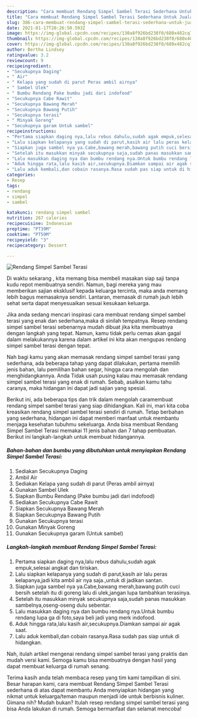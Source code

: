 ```yaml
---
description: "Cara membuat Rendang Simpel Sambel Terasi Sederhana Untuk Jualan"
title: "Cara membuat Rendang Simpel Sambel Terasi Sederhana Untuk Jualan"
slug: 386-cara-membuat-rendang-simpel-sambel-terasi-sederhana-untuk-jualan
date: 2021-01-17T20:26:50.593Z
image: https://img-global.cpcdn.com/recipes/130a8f926bd238f0/680x482cq70/rendang-simpel-sambel-terasi-foto-resep-utama.jpg
thumbnail: https://img-global.cpcdn.com/recipes/130a8f926bd238f0/680x482cq70/rendang-simpel-sambel-terasi-foto-resep-utama.jpg
cover: https://img-global.cpcdn.com/recipes/130a8f926bd238f0/680x482cq70/rendang-simpel-sambel-terasi-foto-resep-utama.jpg
author: Bertha Lindsey
ratingvalue: 3.2
reviewcount: 9
recipeingredient:
- "Secukupnya Daging"
- " Air"
- " Kelapa yang sudah di parut Peras ambil airnya"
- " Sambel Ulek"
- " Bumbu Rendang Pake bumbu jadi dari indofood"
- "Secukupnya Cabe Rawit"
- "Secukupnya Bawang Merah"
- "Secukupnya Bawang Putih"
- "Secukupnya terasi"
- " Minyak Goreng"
- "Secukupnya garam Untuk sambel"
recipeinstructions:
- "Pertama siapkan daging nya,lalu rebus dahulu,sudah agak empuk,selesai angkat dan tiriskan."
- "Lalu siapkan kelapanya yang sudah di parut,kasih air lalu peras kelapanya,jadi kita ambil air nya saja.,untuk di jadikan santan."
- "Siapkan juga sambel nya ya.Cabe,bawang merah,bawang putih cuci bersih setelah itu di goreng lalu di ulek,jangan lupa tambahkan terasinya."
- "Setelah itu masukkan minyak secukupnya saja,sudah panas masukkan sambelnya,oseng-oseng dulu sebentar."
- "Lalu masukkan daging nya dan bumbu rendang nya.Untuk bumbu rendang lupa ga di foto,saya beli jadi yang merk indofood."
- "Aduk hingga rata,lalu kasih air,secukupnya.Diamkan sampai air agak saat."
- "Lalu aduk kembali,dan cobain rasanya.Rasa sudah pas siap untuk di hidangkan."
categories:
- Resep
tags:
- rendang
- simpel
- sambel

katakunci: rendang simpel sambel 
nutrition: 267 calories
recipecuisine: Indonesian
preptime: "PT39M"
cooktime: "PT59M"
recipeyield: "3"
recipecategory: Dessert

---
```



![Rendang Simpel Sambel Terasi](https://img-global.cpcdn.com/recipes/130a8f926bd238f0/680x482cq70/rendang-simpel-sambel-terasi-foto-resep-utama.jpg)

Di waktu  sekarang , kita memang bisa membeli masakan siap saji tanpa kudu repot membuatnya sendiri. Namun, bagi mereka yang mau memberikan sajian eksklusif kepada keluarga tercinta, maka anda memang lebih bagus memasaknya sendiri. Lantaran, memasak di rumah jauh lebih sehat serta dapat menyesuaikan sesuai kesukaan keluarga.

Jika anda sedang mencari inspirasi cara membuat rendang simpel sambel terasi yang enak dan sederhana,maka di sinilah tempatnya. Resep rendang simpel sambel terasi  sebenarnya mudah dibuat jika kita membuatnya dengan langkah yang tepat. Namun, kamu tidak perlu cemas akan gagal dalam melakukannya 
karena dalam artikel ini kita akan mengupas rendang simpel sambel terasi dengan tepat.  



Nah bagi kamu yang akan memasak rendang simpel sambel terasi yang sederhana, ada beberapa tahap yang dapat dilakukan, pertama memilih jenis bahan, lalu pemilihan bahan segar, hingga cara mengolah dan menghidangkannya. Anda Tidak usah pusing kalau mau memasak rendang simpel sambel terasi yang enak di rumah. Sebab, asalkan kamu  tahu caranya, maka hidangan ini dapat jadi sajian yang spesial.

Berikut ini, ada beberapa tips dan trik dalam mengolah caramembuat rendang simpel sambel terasi yang siap dihidangkan. Kali ini, mari kita coba kreasikan rendang simpel sambel terasi sendiri di rumah. Tetap berbahan yang sederhana, hidangan ini dapat memberi manfaat untuk membantu menjaga kesehatan tubuhmu sekeluarga. Anda bisa membuat Rendang Simpel Sambel Terasi memakai 11 jenis bahan dan 7 tahap pembuatan. Berikut ini langkah-langkah untuk membuat hidangannya.

<!--inarticleads1-->

##### Bahan-bahan dan bumbu yang dibutuhkan untuk menyiapkan Rendang Simpel Sambel Terasi:

1. Sediakan Secukupnya Daging
1. Ambil  Air
1. Sediakan  Kelapa yang sudah di parut (Peras ambil airnya)
1. Gunakan  Sambel Ulek
1. Siapkan  Bumbu Rendang (Pake bumbu jadi dari indofood)
1. Sediakan Secukupnya Cabe Rawit
1. Siapkan Secukupnya Bawang Merah
1. Siapkan Secukupnya Bawang Putih
1. Gunakan Secukupnya terasi
1. Gunakan  Minyak Goreng
1. Gunakan Secukupnya garam (Untuk sambel)




<!--inarticleads2-->

##### Langkah-langkah membuat Rendang Simpel Sambel Terasi:

1. Pertama siapkan daging nya,lalu rebus dahulu,sudah agak empuk,selesai angkat dan tiriskan.
1. Lalu siapkan kelapanya yang sudah di parut,kasih air lalu peras kelapanya,jadi kita ambil air nya saja.,untuk di jadikan santan.
1. Siapkan juga sambel nya ya.Cabe,bawang merah,bawang putih cuci bersih setelah itu di goreng lalu di ulek,jangan lupa tambahkan terasinya.
1. Setelah itu masukkan minyak secukupnya saja,sudah panas masukkan sambelnya,oseng-oseng dulu sebentar.
1. Lalu masukkan daging nya dan bumbu rendang nya.Untuk bumbu rendang lupa ga di foto,saya beli jadi yang merk indofood.
1. Aduk hingga rata,lalu kasih air,secukupnya.Diamkan sampai air agak saat.
1. Lalu aduk kembali,dan cobain rasanya.Rasa sudah pas siap untuk di hidangkan.




Nah, itulah artikel mengenai  rendang simpel sambel terasi  yang praktis dan mudah versi kami. Semoga kamu bisa membuatnya dengan hasil yang dapat membuat keluarga di rumah senang. 

Terima kasih anda telah membaca resep yang tim kami tampilkan di sini. Besar harapan kami, cara membuat  Rendang Simpel Sambel Terasi sederhana di atas dapat membantu Anda menyiapkan hidangan yang nikmat untuk keluarga/teman maupun menjadi ide untuk berbisnis kuliner. Gimana nih? Mudah bukan? Itulah resep rendang simpel sambel terasi yang bisa Anda lakukan di rumah. Semoga bermanfaat dan selamat mencoba!

